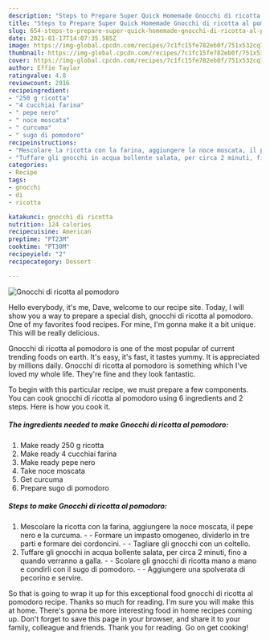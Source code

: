```yaml
---
description: "Steps to Prepare Super Quick Homemade Gnocchi di ricotta al pomodoro"
title: "Steps to Prepare Super Quick Homemade Gnocchi di ricotta al pomodoro"
slug: 654-steps-to-prepare-super-quick-homemade-gnocchi-di-ricotta-al-pomodoro
date: 2021-01-17T14:07:35.585Z
image: https://img-global.cpcdn.com/recipes/7c1fc15fe782eb0f/751x532cq70/gnocchi-di-ricotta-al-pomodoro-recipe-main-photo.jpg
thumbnail: https://img-global.cpcdn.com/recipes/7c1fc15fe782eb0f/751x532cq70/gnocchi-di-ricotta-al-pomodoro-recipe-main-photo.jpg
cover: https://img-global.cpcdn.com/recipes/7c1fc15fe782eb0f/751x532cq70/gnocchi-di-ricotta-al-pomodoro-recipe-main-photo.jpg
author: Effie Taylor
ratingvalue: 4.8
reviewcount: 2916
recipeingredient:
- "250 g ricotta"
- "4 cucchiai farina"
- " pepe nero"
- " noce moscata"
- " curcuma"
- " sugo di pomodoro"
recipeinstructions:
- "Mescolare la ricotta con la farina, aggiungere la noce moscata, il pepe nero e la curcuma.  Formare un impasto omogeneo, dividerlo in tre parti e formare dei cordoncini.  Tagliare gli gnocchi con un coltello."
- "Tuffare gli gnocchi in acqua bollente salata, per circa 2 minuti, fino a quando verranno a galla.  Scolare gli gnocchi di ricotta mano a mano e condirli con il sugo di pomodoro.  Aggiungere una spolverata di pecorino e servire."
categories:
- Recipe
tags:
- gnocchi
- di
- ricotta

katakunci: gnocchi di ricotta 
nutrition: 124 calories
recipecuisine: American
preptime: "PT23M"
cooktime: "PT30M"
recipeyield: "2"
recipecategory: Dessert

---
```



![Gnocchi di ricotta al pomodoro](https://img-global.cpcdn.com/recipes/7c1fc15fe782eb0f/751x532cq70/gnocchi-di-ricotta-al-pomodoro-recipe-main-photo.jpg)

Hello everybody, it's me, Dave, welcome to our recipe site. Today, I will show you a way to prepare a special dish, gnocchi di ricotta al pomodoro. One of my favorites food recipes. For mine, I'm gonna make it a bit unique. This will be really delicious.

Gnocchi di ricotta al pomodoro is one of the most popular of current trending foods on earth. It's easy, it's fast, it tastes yummy. It is appreciated by millions daily. Gnocchi di ricotta al pomodoro is something which I've loved my whole life. They're fine and they look fantastic.




To begin with this particular recipe, we must prepare a few components. You can cook gnocchi di ricotta al pomodoro using 6 ingredients and 2 steps. Here is how you cook it.

<!--inarticleads1-->

##### The ingredients needed to make Gnocchi di ricotta al pomodoro:

1. Make ready 250 g ricotta
1. Make ready 4 cucchiai farina
1. Make ready  pepe nero
1. Take  noce moscata
1. Get  curcuma
1. Prepare  sugo di pomodoro




<!--inarticleads2-->

##### Steps to make Gnocchi di ricotta al pomodoro:

1. Mescolare la ricotta con la farina, aggiungere la noce moscata, il pepe nero e la curcuma. -  - Formare un impasto omogeneo, dividerlo in tre parti e formare dei cordoncini. -  - Tagliare gli gnocchi con un coltello.
1. Tuffare gli gnocchi in acqua bollente salata, per circa 2 minuti, fino a quando verranno a galla. -  - Scolare gli gnocchi di ricotta mano a mano e condirli con il sugo di pomodoro. -  - Aggiungere una spolverata di pecorino e servire.




So that is going to wrap it up for this exceptional food gnocchi di ricotta al pomodoro recipe. Thanks so much for reading. I'm sure you will make this at home. There's gonna be more interesting food in home recipes coming up. Don't forget to save this page in your browser, and share it to your family, colleague and friends. Thank you for reading. Go on get cooking!
